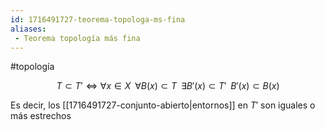 ```yaml
---
id: 1716491727-teorema-topologa-ms-fina
aliases:
 - Teorema topología más fina
---
```


#topología 

$$T \subset T' \Longleftrightarrow \forall x \in X \; \;\forall B(x) \subset T \;\; \exists B'(x) \subset T' \;\; B'(x) \subset B(x)$$

Es decir, los [[1716491727-conjunto-abierto|entornos]] en $T'$ son iguales o más estrechos
